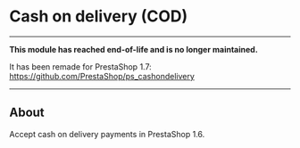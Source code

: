 # Cash on delivery (COD)

---

**This module has reached end-of-life and is no longer maintained.**

It has been remade for PrestaShop 1.7: https://github.com/PrestaShop/ps_cashondelivery

---

## About

Accept cash on delivery payments in PrestaShop 1.6.
